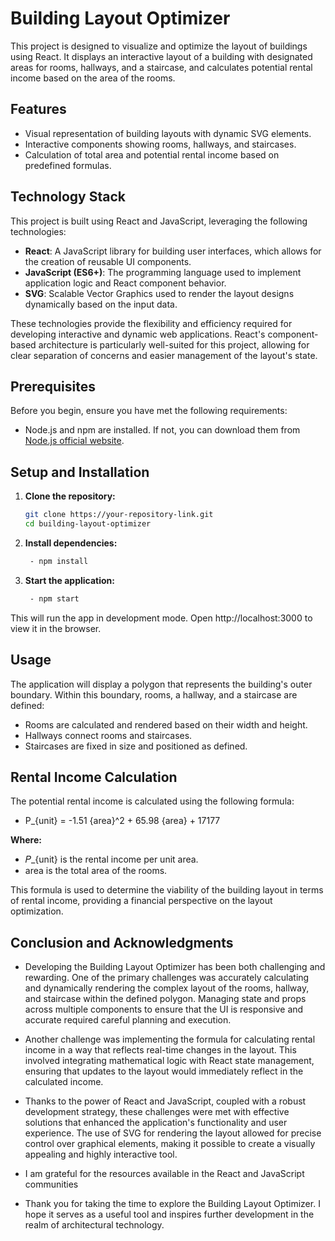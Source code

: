 # Building Layout Optimizer

This project is designed to visualize and optimize the layout of buildings using React. It displays an interactive layout of a building with designated areas for rooms, hallways, and a staircase, and calculates potential rental income based on the area of the rooms.

## Features

- Visual representation of building layouts with dynamic SVG elements.
- Interactive components showing rooms, hallways, and staircases.
- Calculation of total area and potential rental income based on predefined formulas.

## Technology Stack

This project is built using React and JavaScript, leveraging the following technologies:

- **React**: A JavaScript library for building user interfaces, which allows for the creation of reusable UI components.
- **JavaScript (ES6+)**: The programming language used to implement application logic and React component behavior.
- **SVG**: Scalable Vector Graphics used to render the layout designs dynamically based on the input data.

These technologies provide the flexibility and efficiency required for developing interactive and dynamic web applications. React's component-based architecture is particularly well-suited for this project, allowing for clear separation of concerns and easier management of the layout's state.


## Prerequisites

Before you begin, ensure you have met the following requirements:
- Node.js and npm are installed. If not, you can download them from [Node.js official website](https://nodejs.org/).

## Setup and Installation

1. **Clone the repository:**
   ```bash
   git clone https://your-repository-link.git
   cd building-layout-optimizer

2. **Install dependencies:**
   ```bash
    - npm install

4. **Start the application:**
   ```bash
    - npm start
This will run the app in development mode. Open http://localhost:3000 to view it in the browser.

## Usage

The application will display a polygon that represents the building's outer boundary. Within this boundary, rooms, a hallway, and a staircase are defined:

- Rooms are calculated and rendered based on their width and height.
- Hallways connect rooms and staircases.
- Staircases are fixed in size and positioned as defined.

## Rental Income Calculation
The potential rental income is calculated using the following formula:
- P_{unit} = -1.51  {area}^2 + 65.98  {area} + 17177

**Where:**
- 𝑃_{unit} is the rental income per unit area.
- area is the total area of the rooms.

This formula is used to determine the viability of the building layout in terms of rental income, providing a financial perspective on the layout optimization.

## Conclusion and Acknowledgments

- Developing the Building Layout Optimizer has been both challenging and rewarding. One of the primary challenges was accurately calculating and dynamically rendering the complex layout of the rooms, hallway, and staircase within the defined polygon. Managing state and props across multiple components to ensure that the UI is responsive and accurate required careful planning and execution.

- Another challenge was implementing the formula for calculating rental income in a way that reflects real-time changes in the layout. This involved integrating mathematical logic with React state management, ensuring that updates to the layout would immediately reflect in the calculated income.

- Thanks to the power of React and JavaScript, coupled with a robust development strategy, these challenges were met with effective solutions that enhanced the application's functionality and user experience. The use of SVG for rendering the layout allowed for precise control over graphical elements, making it possible to create a visually appealing and highly interactive tool.

- I am grateful for the resources available in the React and JavaScript communities

- Thank you for taking the time to explore the Building Layout Optimizer. I hope it serves as a useful tool and inspires further development in the realm of architectural technology.

